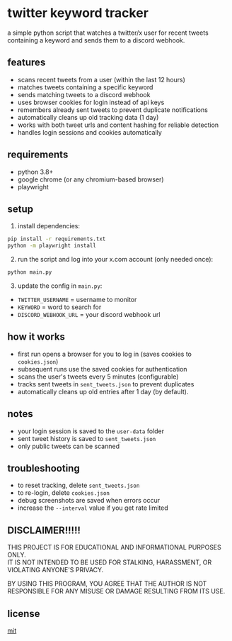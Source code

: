 # twitter keyword tracker

a simple python script that watches a twitter/x user for recent tweets containing a keyword and sends them to a discord webhook.

## features

* scans recent tweets from a user (within the last 12 hours)  
* matches tweets containing a specific keyword  
* sends matching tweets to a discord webhook  
* uses browser cookies for login instead of api keys  
* remembers already sent tweets to prevent duplicate notifications  
* automatically cleans up old tracking data (1 day)  
* works with both tweet urls and content hashing for reliable detection  
* handles login sessions and cookies automatically  

## requirements

* python 3.8+  
* google chrome (or any chromium-based browser)  
* playwright  

## setup

1. install dependencies:

```bash
pip install -r requirements.txt
python -m playwright install
```

2. run the script and log into your x.com account (only needed once):

```bash
python main.py
```

3. update the config in `main.py`:

* `TWITTER_USERNAME` = username to monitor
* `KEYWORD` = word to search for
* `DISCORD_WEBHOOK_URL` = your discord webhook url

## how it works

- first run opens a browser for you to log in (saves cookies to `cookies.json`)  
- subsequent runs use the saved cookies for authentication  
- scans the user's tweets every 5 minutes (configurable)  
- tracks sent tweets in `sent_tweets.json` to prevent duplicates  
- automatically cleans up old entries after 1 day (by default).  

## notes

* your login session is saved to the `user-data` folder  
* sent tweet history is saved to `sent_tweets.json`  
* only public tweets can be scanned    

## troubleshooting

* to reset tracking, delete `sent_tweets.json`  
* to re-login, delete `cookies.json`  
* debug screenshots are saved when errors occur  
* increase the `--interval` value if you get rate limited  

## DISCLAIMER!!!!!

THIS PROJECT IS FOR EDUCATIONAL AND INFORMATIONAL PURPOSES ONLY.  
IT IS NOT INTENDED TO BE USED FOR STALKING, HARASSMENT, OR VIOLATING ANYONE'S PRIVACY.

BY USING THIS PROGRAM, YOU AGREE THAT THE AUTHOR IS NOT RESPONSIBLE FOR ANY MISUSE OR DAMAGE RESULTING FROM ITS USE.

## license

[mit](LICENSE)
